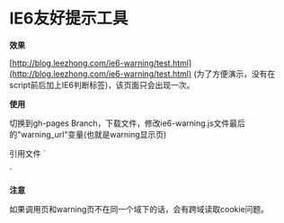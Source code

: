 IE6友好提示工具
======

**效果**

[http://blog.leezhong.com/ie6-warning/test.html](http://blog.leezhong.com/ie6-warning/test.html) (为了方便演示，没有在script前后加上IE6判断标签)，该页面只会出现一次。

**使用**

切换到gh-pages Branch，下载文件，修改ie6-warning.js文件最后的"warning_url"变量(也就是warning显示页)

引用文件
`
<!--[if IE 6]>
<script type="text/javascript" src="/path/to/your/ie6-warning.js"></script>
<![endif]-->
`

**注意**

如果调用页和warning页不在同一个域下的话，会有跨域读取cookie问题。

